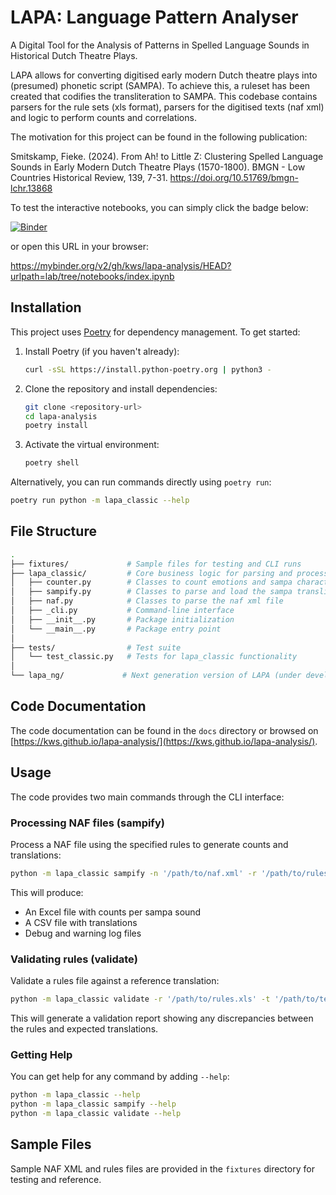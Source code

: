 # LAPA: Language Pattern Analyser

A Digital Tool for the Analysis of Patterns in Spelled Language Sounds in Historical Dutch Theatre Plays.

LAPA allows for converting digitised early modern Dutch theatre plays into (presumed) phonetic script (SAMPA). To achieve this, a ruleset has been created that codifies the transliteration to SAMPA. This codebase contains parsers for the rule sets (xls format), parsers for the digitised texts (naf xml) and logic to perform counts and correlations.

The motivation for this project can be found in the following publication:

Smitskamp, Fieke. (2024). From Ah! to Little Z: Clustering Spelled Language Sounds in Early Modern Dutch Theatre Plays (1570-1800). BMGN - Low Countries Historical Review, 139, 7-31. https://doi.org/10.51769/bmgn-lchr.13868

To test the interactive notebooks, you can simply click the badge below:

[![Binder](https://mybinder.org/badge_logo.svg)](https://mybinder.org/v2/gh/kws/lapa-analysis/HEAD?urlpath=lab/tree/notebooks/index.ipynb)

or open this URL in your browser:

https://mybinder.org/v2/gh/kws/lapa-analysis/HEAD?urlpath=lab/tree/notebooks/index.ipynb

## Installation

This project uses [Poetry](https://python-poetry.org/) for dependency management. To get started:

1. Install Poetry (if you haven't already):

   ```bash
   curl -sSL https://install.python-poetry.org | python3 -
   ```

2. Clone the repository and install dependencies:

   ```bash
   git clone <repository-url>
   cd lapa-analysis
   poetry install
   ```

3. Activate the virtual environment:

   ```bash
   poetry shell
   ```

Alternatively, you can run commands directly using `poetry run`:

```bash
poetry run python -m lapa_classic --help
```

## File Structure

```bash
.
├── fixtures/             # Sample files for testing and CLI runs
├── lapa_classic/         # Core business logic for parsing and processing
│   ├── counter.py        # Classes to count emotions and sampa characters
│   ├── sampify.py        # Classes to parse and load the sampa transliteration dictionary
│   ├── naf.py            # Classes to parse the naf xml file
│   ├── _cli.py           # Command-line interface
│   ├── __init__.py       # Package initialization
│   └── __main__.py       # Package entry point
│
├── tests/                # Test suite
│   └── test_classic.py   # Tests for lapa_classic functionality
│
└── lapa_ng/             # Next generation version of LAPA (under development)
```

## Code Documentation

The code documentation can be found in the `docs` directory or browsed on [https://kws.github.io/lapa-analysis/](https://kws.github.io/lapa-analysis/).

## Usage

The code provides two main commands through the CLI interface:

### Processing NAF files (sampify)

Process a NAF file using the specified rules to generate counts and translations:

```bash
python -m lapa_classic sampify -n '/path/to/naf.xml' -r '/path/to/rules.xls' -o '/path/to/output'
```

This will produce:

- An Excel file with counts per sampa sound
- A CSV file with translations
- Debug and warning log files

### Validating rules (validate)

Validate a rules file against a reference translation:

```bash
python -m lapa_classic validate -r '/path/to/rules.xls' -t '/path/to/test.txt' -o '/path/to/output'
```

This will generate a validation report showing any discrepancies between the rules and expected translations.

### Getting Help

You can get help for any command by adding `--help`:

```bash
python -m lapa_classic --help
python -m lapa_classic sampify --help
python -m lapa_classic validate --help
```

## Sample Files

Sample NAF XML and rules files are provided in the `fixtures` directory for testing and reference.
